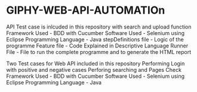 # GIPHY-WEB-API-AUTOMATIOn



API Test case is inlcuded in this repository with search and upload function
Framework Used - BDD with Cucumber
Software Used - Selenium using Eclipse
Programming Language - Java
stepDefinitions file - Logic of the programme
Feature file - Code Explained in Descriptive Language
Runner File - File to run the complete programme and to generate the HTML report


Two Test cases for Web API included in this repository
Performing Login with positive and negative cases
Perforing searching and Pages Check
Framework Used - BDD with Cucumber 
Software Used - Selenium using Eclipse
Programming Language - Java



